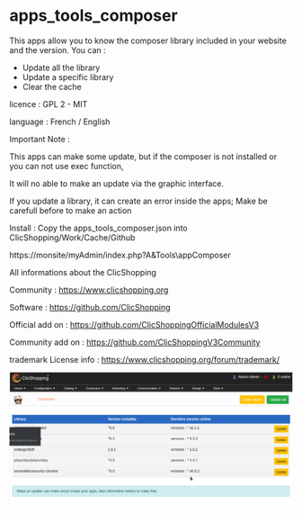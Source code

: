 # apps_tools_composer

This apps allow you to know the composer library included in your website and the version.
You can :
- Update all the library
- Update a specific library
- Clear the cache

licence  : GPL 2 - MIT

language : French / English


Important Note :

This apps can make some update, but if the composer is not installed or you can not use exec function,

It will no able to make an update via the graphic interface.

If you update a library, it can create an error inside the apps; Make be carefull before to make an action


Install :
Copy the apps_tools_composer.json into ClicShopping/Work/Cache/Github

https://monsite/myAdmin/index.php?A&Tools\appComposer


All informations about the ClicShopping

Community : https://www.clicshopping.org

Software : https://github.com/ClicShopping

Official add on : https://github.com/ClicShoppingOfficialModulesV3

Community add on : https://github.com/ClicShoppingV3Community

trademark License info : https://www.clicshopping.org/forum/trademark/
 


![image](https://github.com/ClicShoppingOfficialModulesV3/apps_tools_composer/blob/master/ModuleInfosJson/image.png)
